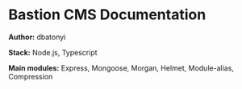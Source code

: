 # Bastion CMS Documentation

**Author:** dbatonyi

**Stack:** Node.js, Typescript

**Main modules:** Express, Mongoose, Morgan, Helmet, Module-alias, Compression

